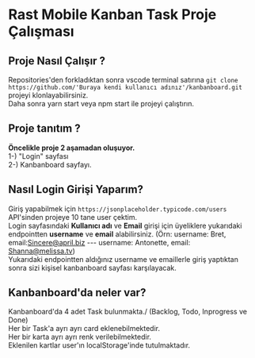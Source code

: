 # Rast Mobile Kanban Task Proje Çalışması

## Proje Nasıl Çalışır ? 
Repositories'den forkladıktan sonra vscode terminal satırına `git clone https://github.com/'Buraya kendi kullanıcı adınız'/kanbanboard.git`  projeyi klonlayabilirsiniz.<br/>
Daha sonra yarn start veya npm start ile projeyi çalıştırın.



## Proje tanıtım ?
**Öncelikle proje 2 aşamadan oluşuyor.**  
1-) "Login" sayfası <br />
2-) Kanbanboard sayfayı.



## Nasıl Login Girişi Yaparım? ##
Giriş yapabilmek için `https://jsonplaceholder.typicode.com/users` API'sinden projeye 10 tane user çektim. <br />
Login sayfasındaki **Kullanıcı adı** ve **Email** girişi için üyeliklere yukarıdaki endpointten **username** ve **email** alabilirsiniz. (Örn: username: Bret, email:Sincere@april.biz --- username: Antonette, email: Shanna@melissa.tv) <br/>
Yukarıdaki endpointten aldığınız username ve emaillerle giriş yaptıktan sonra sizi kişisel kanbanboard sayfası karşılayacak.



## Kanbanboard'da neler var? ##
Kanbanboard'da 4 adet Task bulunmakta./ (Backlog, Todo, Inprogress ve Done)<br/>
Her bir Task'a ayrı ayrı card eklenebilmektedir.<br/>
Her bir karta ayrı ayrı renk verilebilmektedir.<br/>
Eklenilen kartlar user'ın localStorage'inde tutulmaktadır.<br/>
